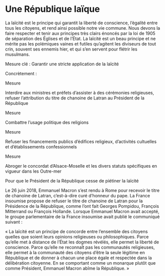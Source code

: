 # Une République laïque



La laïcité est le principe qui garantit la liberté de conscience,
l’égalité entre tous les citoyens, et rend ainsi possible notre vie
commune. Nous devons la faire respecter et tenir aux principes très
clairs énoncés par la loi de 1905 de séparation des Églises et de
l’État. La laïcité est un beau principe et ne mérite pas les polémiques
vaines et futiles qu’agitent les diviseurs de tout crin, souvent ses
ennemis hier, et qui s’en servent pour flétrir les musulmans.


Mesure clé : Garantir une stricte application de la laïcité

Concrètement :



Mesure

Interdire aux ministres et préfets d’assister à des cérémonies
religieuses, refuser l’attribution du titre de chanoine de Latran au
Président de la République



Mesure

Combattre l’usage politique des religions



Mesure

Refuser les financements publics d’édifices religieux, d’activités
cultuelles et d’établissements confessionnels



Mesure

Abroger le concordat d’Alsace-Moselle et les divers statuts spécifiques
en vigueur dans les Outre-mer


Pour que le Président de la République cesse de piétiner la laïcité

Le 26 juin 2018, Emmanuel Macron s’est rendu à Rome pour recevoir le
titre de chanoine de Latran, c’est-à-dire curé d’honneur du pape. La
France insoumise propose de refuser le titre de chanoine de Latran pour
la Présidence de la République, comme l’ont fait Georges Pompidou,
François Mitterrand ou François Hollande. Lorsque Emmanuel Macron avait
accepté, le groupe parlementaire de la France insoumise avait publié le
communiqué suivant :

« La laïcité est un principe de concorde entre l’ensemble des citoyens
quelles que soient leurs opinions religieuses ou philosophiques. Parce
qu’elle met à distance de l’État les dogmes révélés, elle permet la
liberté de conscience. Parce qu’elle ne reconnaît pas les communautés
religieuses, elle permet à la communauté des citoyens d’être la seule
légitime en République et de donner à chacun une place égale et
respectée dans la délibération citoyenne. En se comportant comme un
monarque plutôt que comme Président, Emmanuel Macron abîme la
République. »


